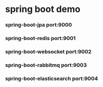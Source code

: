 # spring boot demo

### spring-boot-jpa             port:9000
### spring-boot-redis           port:9001
### spring-boot-websocket       port:9002
### spring-boot-rabbitmq        port:9003
### spring-boot-elasticsearch   port:9004

